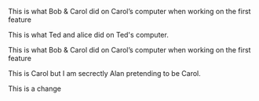 
This is what Bob & Carol did on Carol’s computer when working on the first feature


This is what Ted and alice did on Ted's computer.

This is what Bob & Carol did on Carol’s computer when working on the first feature

This is Carol but I am secrectly Alan pretending to be Carol.

This is a change

